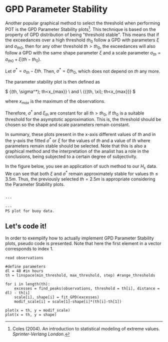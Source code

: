 
# GPD Parameter Stability

Another popular graphical method to select the threshold when performing POT is the GPD Parameter Stability plots[^coles]. This technique is based on the property of GPD distribution of being "threshold stable". This means that if the exceedances over a high threshold $th_0$ follow a GPD with parameters $\xi$ and $\sigma_{th0}$, then for any other threshold $th>th_0$, the exceedances will also follow a GPD with the same shape parameter $\xi$ and a scale parameter $\sigma_{th}=\sigma_{th0}+\xi(th-th_0)$.

Let $\sigma^*=\sigma_{th}-\xi th$. Then, $\sigma^*=\xi th_0$, which does not depend on $th$ any more. 

The parameter stability plot is then defined as

$
\{(th, \sigma^*); th<x_{max}\} \ and \ \{{(th, \xi); th<x_{max}}\}
$

where $x_{max}$ is the maximum of the observations.

Therefore, $\sigma^*$ and $\xi_{th}$ are constant for all $th>th_0$, if $th_0$ is a suitable threshold for the asymptotic approximation. This is, the threshold should be chosen so the shape and scale parameters remain constant.

In summary, these plots present in the x-axis different values of $th$ and in the y-axis the fitted $\sigma^*$ or $\xi$ for the values of $th$ and a value of $th$ where parameters remain stable should be selected. Note that this is also a graphical method and the interpretation of the analist has a role in the conclusions, being subjected to a certain degree of subjectivity.

In the figure below, you see an application of such method to our $H_s$ data. We can see that both $\xi$ and $\sigma^*$ remain approximately stable for values $th\leq 3.5m$. Thus, the previously selected $th=2.5m$ is appropriate considering the Parameter Stability plots.

```{figure} ../figures/EVA/Threshold_stability.png

---

---
PS plot for buoy data.
```

## Let's code it!

In order to exemplify how to actually implement GPD Parameter Stability plots, pseudo code is presented. Note that here the first element in a vector corresponds to index 1.

    read observations

    #define parameters
    dl = 48 #in hours
    th = linspace(min_threshold, max_threshold, step) #range_thresholds

    for i in length(th):
        excesses = find_peaks(observations, threshold = th[i], distance = dl) - th[i]
        scale[i], shape[i] = fit_GPD(excesses)
        modif_scale[i] = scale[1]-shape[i]*(th[i]-th[1])
    
    plot(x = th, y = modif_scale)
    plot(x = th, y = shape)

    
[^coles]: Coles (2004). An introduction to statistical modeling of extreme values. *Sprinter-Verlang London*.